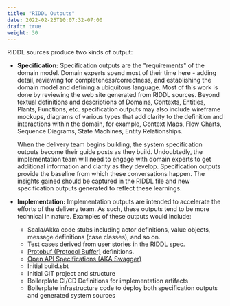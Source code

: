 ```yaml
---
title: "RIDDL Outputs"
date: 2022-02-25T10:07:32-07:00
draft: true
weight: 30
---
```


RIDDL sources produce two kinds of output:
* **Specification:** Specification outputs are the "requirements" of the domain model. Domain experts spend most of their time here - adding detail, reviewing for completeness/correctness, and establishing the domain model and defining a ubiquitous language. Most of this work is done by reviewing the web site generated from RIDDL sources. Beyond textual definitions and descriptions of Domains, Contexts, Entities, Plants, Functions, etc. specification outputs may also include wireframe mockups, diagrams of various types that add clarity to the definition and interactions within the domain, for example, Context Maps, Flow Charts, Sequence Diagrams, State Machines, Entity Relationships. 

    When the delivery team begins building, the system specification outputs become their guide posts as they build. Undoubtedly, the implementation team will need to engage with domain experts to get additional information and clarity as they develop. Specification outputs provide the baseline from which these conversations happen. The insights gained should be captured in the RIDDL file and new specification outputs generated to reflect these learnings. 
* **Implementation:** Implementation outputs are intended to accelerate the efforts of the delivery team. As such, these outputs tend to be more technical in nature. Examples of these outputs would include:
    * Scala/Akka code stubs including actor definitions, value objects, message definitions (case classes), and so on.
    * Test cases derived from user stories in the RIDDL spec.
    * [Protobuf (Protocol Buffer)](https://developers.google.com/protocol-buffers) definitions. 
    * [Open API Specifications (AKA Swagger)](https://swagger.io/specification/)
    * Initial build.sbt
    * Initial GIT project and structure
    * Boilerplate CI/CD Definitions for implementation artifacts
    * Boilerplate infrastructure code to deploy both specification outputs and generated system sources